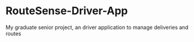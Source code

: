 # RouteSense-Driver-App
My graduate senior project, an driver application to manage deliveries and routes
